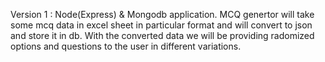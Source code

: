 Version 1 : 
Node(Express) & Mongodb application.
MCQ genertor will take some mcq data in excel sheet in particular format and will convert to json and store it in db.
With the converted data we will be providing radomized options and questions to the user in different variations.
